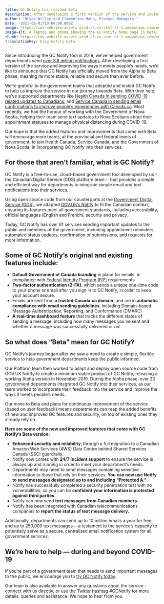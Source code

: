 ```yaml
---
title: GC Notify has reached Beta
description: After developing a first version of the service and improving the ways it meets people’s needs, we’d like to announce that GC Notify has officially moved from the Alpha to Beta phase, meaning its more stable, reliable and secure than ever before. 
author: 'Bryan Willey and Clementine Hahn, Product Managers '
date: '2021-02-01T19:00:00.000Z'
image: https://cds-website-assets-prod.s3.ca-central-1.amazonaws.com/notify_blog_beta_banner_en_6790c9d2f1.jpg
image-alt: A laptop and phone showing the GC Notify home page in Beta. 
thumb: https://cds-website-assets-prod.s3.ca-central-1.amazonaws.com/small_notify_blog_beta_banner_en_6790c9d2f1.jpg
translationKey: blog-notify-beta
---
```

Since introducing the GC Notify tool in 2019, we’ve helped government departments send [over 8.8 million notifications](https://notification.canada.ca/activity). After developing a first version of the service and improving the ways it meets people’s needs, we’d like to announce that GC Notify has officially moved from the Alpha to Beta phase, meaning its more stable, reliable and secure than ever before. 

We’re grateful to the government teams that adopted and tested GC Notify to help us improve the service in our journey towards Beta. With their help, we’ve supported departments like [Health Canada in sending COVID-19 related updates to Canadians](https://digital.canada.ca/2020/05/13/get-updates-on-covid-19-email-notification-service/), and [Service Canada in sending email confirmations to improve people’s experiences with Canada.ca](https://digital.canada.ca/2020/03/05/how-we-implemented-notify-on-canada-ca/). Most recently, we had the honour of working with the Government of Nova Scotia, helping their team send text updates to Nova Scotians about their appointment statuses to manage physical distancing during COVID-19. 

Our hope is that the added features and improvements that come with Beta will encourage more teams, at the provincial and federal levels of government, to join Health Canada, Service Canada, and the Government of Nova Scotia, in incorporating GC Notify into their services.

## For those that aren’t familiar, what is GC Notify? 

GC Notify is a free-to-use, cloud-based government tool developed by us - the Canadian Digital Service (CDS) platform team -  that provides a simple and efficient way for departments to integrate simple email and text notifications into their services. 

Using open source code from our counterparts at the [Government Digital Service (GDS)](https://gds.blog.gov.uk/), we adapted [GOV.UK’s Notify](https://www.notifications.service.gov.uk/) to fit the Canadian context, ensuring its features meet all government standards, including accessibility, official languages (English and French), security and privacy. 

Today, GC Notify has over 81 services sending important updates to the public and members of the government, including appointment reminders, automated status updates, confirmation of submissions, and requests for more information. 

## Some of GC Notify’s original and existing features include: 

* **Default Government of Canada branding** in place for emails, in compliance with [Federal Identity Program (FIP)](https://www.canada.ca/en/treasury-board-secretariat/services/government-communications/federal-identity-program/manual.html) requirements 
* **Two-factor authentication (2-FA)**, which sends a unique one-time code to your phone or email after you sign in to GC Notify, in order to keep your account secure. 
* Emails are sent from **a trusted Canada.ca domain**, and are in **automatic compliance with email sending guidelines**, including Domain-based Message Authentication, Reporting, and Conformance (DMARC)
* **A real-time dashboard feature** that tracks the different states of sending a message, including how many messages you’ve sent and whether a message was successfully delivered or not. 

## So what does “Beta” mean for GC Notify? 

GC Notify’s journey began after we saw a need to create a simple, flexible service to help government departments keep the public informed. 

Our Platform team then worked to adapt and deploy open source code from GOV.UK Notify to create a minimum viable product of GC Notify, releasing a working Alpha version in November 2019. During the Alpha phase, over 20 government departments integrated GC Notify into their services, as our team worked to incorporate their feedback into the service and improve the ways it meets people’s needs. 

Our move to Beta and plans for continuous improvement of the service (based on user feedback) means departments can reap the added benefits of new and improved GC features and security, on top of existing ones they already rely on. 

**Here are some of the new and improved features that come with GC Notify’s Beta version:**

* **Enhanced security and reliability**, through a full migration to a Canadian Amazon Web Services (AWS) Data Centre behind Shared Services Canada (SSC) guardrails.  
* Notify now comes with **24/7 Incident support** to ensure the service is always up and running in order to meet your department’s needs.
* Departments may need to send messages containing sensitive information to those that rely on their services. **You can now use Notify to send messages designated up to and including “Protected A.”**
* Notify has successfully completed a security penetration test with no vulnerabilities, so you can be **confident your information is protected against third parties.** 
* Notify can now send **text messages from Canadian numbers.**  
* Notify has been integrated with Canadian telecommunications companies to **report the status of text message delivery.** 

Additionally, departments can send up to 10 million emails a year for free, and up to 250,000 text messages —a testament to the service’s capacity to potentially serve as a secure, centralized email notification system for all government services. 

## We’re here to help — during and beyond COVID-19

If you’re part of a government team that needs to send important messages to the public, we encourage you to [try GC Notify today](https://notification.canada.ca/). 

Our team is also available to answer any questions about the service - [connect with us directly,](https://notification.canada.ca/contact) or use the Twitter hashtag #GCNotify for more details, queries and assistance. We hope to hear from you.

